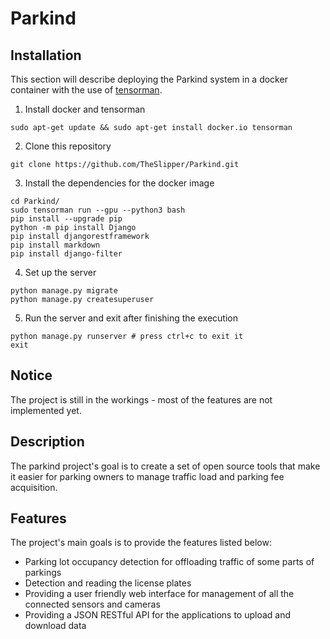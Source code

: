 # Parkind

## Installation

This section will describe deploying the Parkind system in a docker container with the use of [tensorman](https://support.system76.com/articles/use-tensorman/).

1. Install docker and tensorman

```
sudo apt-get update && sudo apt-get install docker.io tensorman
```

2. Clone this repository

```
git clone https://github.com/TheSlipper/Parkind.git
```

3. Install the dependencies for the docker image

```
cd Parkind/
sudo tensorman run --gpu --python3 bash
pip install --upgrade pip
python -m pip install Django
pip install djangorestframework
pip install markdown       
pip install django-filter  
```

4. Set up the server

```
python manage.py migrate
python manage.py createsuperuser
```

5. Run the server and exit after finishing the execution

```
python manage.py runserver # press ctrl+c to exit it
exit
```

## Notice

The project is still in the workings - most of the features are not implemented yet.

## Description

The parkind project's goal is to create a set of open source tools that make it easier for parking owners to manage traffic load and parking fee acquisition. 

## Features

The project's main goals is to provide the features listed below:

* Parking lot occupancy detection for offloading traffic of some parts of parkings
* Detection and reading the license plates
* Providing a user friendly web interface for management of all the connected sensors and cameras
* Providing a JSON RESTful API for the applications to upload and download data
